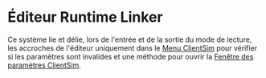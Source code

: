 

# Éditeur Runtime Linker

Ce système lie et délie, lors de l'entrée et de la sortie du mode de lecture, les accroches de l'éditeur uniquement dans le [Menu ClientSim](../runtime/menu.md) pour vérifier si les paramètres sont invalides et une méthode pour ouvrir la [Fenêtre des paramètres ClientSim](settings-window.md).